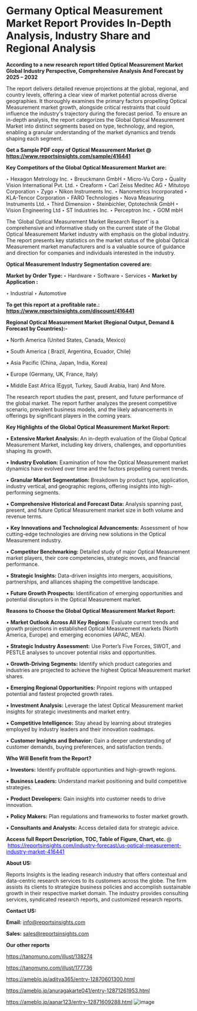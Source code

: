 # Germany Optical Measurement Market Report Provides In-Depth Analysis, Industry Share and Regional Analysis

<strong>According to a new research report titled Optical Measurement Market Global Industry Perspective, Comprehensive Analysis And Forecast by 2025 – 2032</strong>

The report delivers detailed revenue projections at the global, regional, and country levels, offering a clear view of market potential across diverse geographies. It thoroughly examines the primary factors propelling Optical Measurement market growth, alongside critical restraints that could influence the industry's trajectory during the forecast period. To ensure an in-depth analysis, the report categorizes the Global Optical Measurement Market into distinct segments based on type, technology, and region, enabling a granular understanding of the market dynamics and trends shaping each segment.

<strong>Get a Sample PDF copy of Optical Measurement Market </strong><strong>@<a href=https://www.reportsinsights.com/sample/416441 style=color:#0000ff;> https://www.reportsinsights.com/sample/416441</a></strong></font>

<strong>Key Competitors of the Global Optical Measurement Market are:</strong>

‣ Hexagon Metrology Inc.
‣ Breuckmann GmbH
‣ Micro-Vu Corp
‣ Quality Vision International Pvt. Ltd.
‣ Creaform
‣ Carl Zeiss Meditec AG
‣ Mitutoyo Corporation
‣ Zygo
‣ Nikon Instruments Inc.
‣ Nanometrics Incorporated
‣ KLA-Tencor Corporation
‣ FARO Technologies
‣ Nova Measuring Instruments Ltd.
‣ Third Dimension
‣ Steinbichler, Optotechnik GmbH
‣ Vision Engineering Ltd
‣ ST Industries Inc.
‣ Perceptron Inc.
‣ GOM mbH

The ‘Global Optical Measurement Market Research Report’ is a comprehensive and informative study on the current state of the Global Optical Measurement Market industry with emphasis on the global industry. The report presents key statistics on the market status of the global Optical Measurement market manufacturers and is a valuable source of guidance and direction for companies and individuals interested in the industry.

<strong>Optical Measurement Industry Segmentation covered are:</strong>

<strong>Market by Order Type: </strong>
‣ Hardware
‣ Software
‣ Services
‣ 
<strong>Market by Application :</strong>

‣ Industrial
‣ Automotive

<strong>To get this report at a profitable rate.: <a href=https://www.reportsinsights.com/discount/416441 style=color:#0000ff;>https://www.reportsinsights.com/discount/416441</a></strong></font>

<strong>Regional Optical Measurement Market (Regional Output, Demand &amp; Forecast by Countries):-</strong>

• North America (United States, Canada, Mexico)

• South America ( Brazil, Argentina, Ecuador, Chile)

• Asia Pacific (China, Japan, India, Korea)

• Europe (Germany, UK, France, Italy)

• Middle East Africa (Egypt, Turkey, Saudi Arabia, Iran) And More.

The research report studies the past, present, and future performance of the global market. The report further analyzes the present competitive scenario, prevalent business models, and the likely advancements in offerings by significant players in the coming years.

<strong>Key Highlights of the Global Optical Measurement Market Report:</strong>

• <strong>Extensive Market Analysis:</strong> An in-depth evaluation of the Global Optical Measurement Market, including key drivers, challenges, and opportunities shaping its growth.

• <strong>Industry Evolution:</strong> Examination of how the Optical Measurement market dynamics have evolved over time and the factors propelling current trends.

• <strong>Granular Market Segmentation:</strong> Breakdown by product type, application, industry vertical, and geographic regions, offering insights into high-performing segments.

• <strong>Comprehensive Historical and Forecast Data:</strong> Analysis spanning past, present, and future Optical Measurement market size in both volume and revenue terms.

• <strong>Key Innovations and Technological Advancements:</strong> Assessment of how cutting-edge technologies are driving new solutions in the Optical Measurement industry.

• <strong>Competitor Benchmarking:</strong> Detailed study of major Optical Measurement market players, their core competencies, strategic moves, and financial performance.

• <strong>Strategic Insights:</strong> Data-driven insights into mergers, acquisitions, partnerships, and alliances shaping the competitive landscape.

• <strong>Future Growth Prospects:</strong> Identification of emerging opportunities and potential disruptors in the Optical Measurement market.

<strong>Reasons to Choose the Global Optical Measurement Market Report:</strong>

• <strong>Market Outlook Across All Key Regions:</strong> Evaluate current trends and growth projections in established Optical Measurement markets (North America, Europe) and emerging economies (APAC, MEA).

• <strong>Strategic Industry Assessment:</strong> Use Porter’s Five Forces, SWOT, and PESTLE analyses to uncover potential risks and opportunities.

• <strong>Growth-Driving Segments:</strong> Identify which product categories and industries are projected to achieve the highest Optical Measurement market shares.

• <strong>Emerging Regional Opportunities:</strong> Pinpoint regions with untapped potential and fastest projected growth rates.

• <strong>Investment Analysis:</strong> Leverage the latest Optical Measurement market insights for strategic investments and market entry.

• <strong>Competitive Intelligence:</strong> Stay ahead by learning about strategies employed by industry leaders and their innovation roadmaps.

• <strong>Customer Insights and Behavior:</strong> Gain a deeper understanding of customer demands, buying preferences, and satisfaction trends.

<strong>Who Will Benefit from the Report?</strong>

• <strong>Investors:</strong> Identify profitable opportunities and high-growth regions.

• <strong>Business Leaders:</strong> Understand market positioning and build competitive strategies.

• <strong>Product Developers:</strong> Gain insights into customer needs to drive innovation.

• <strong>Policy Makers:</strong> Plan regulations and frameworks to foster market growth.

• <strong>Consultants and Analysts:</strong> Access detailed data for strategic advice.
</ul>
<strong>Access full Report Description, TOC, Table of Figure, Chart, etc. </strong>@  <a href=https://reportsinsights.com/industry-forecast/us-optical-measurement-industry-market-416441 style=color:#0000ff;>https://reportsinsights.com/industry-forecast/us-optical-measurement-industry-market-416441</a></font>

<strong><strong>About US</strong>:</strong>

Reports Insights is the leading research industry that offers contextual and data-centric research services to its customers across the globe. The firm assists its clients to strategize business policies and accomplish sustainable growth in their respective market domain. The industry provides consulting services, syndicated research reports, and customized research reports.

<strong>Contact US:</strong>

<p class=""""><b>Email:</b> <a href=mailto:info@reportsinsights.com>info@reportsinsights.com</a></p>
<p class=""""><b>Sales:</b> <a href=mailto:sales@reportsinsights.com>sales@reportsinsights.com</a></p>

<strong>Our other reports</strong>

<a href=https://tanomuno.com/illust/138274>https://tanomuno.com/illust/138274</a>

<a href=https://tanomuno.com/illust/177736>https://tanomuno.com/illust/177736</a>

<a href=https://ameblo.jp/aditya365/entry-12870601300.html>https://ameblo.jp/aditya365/entry-12870601300.html</a>

<a href=https://ameblo.jp/anuragakarte041/entry-12871261953.html>https://ameblo.jp/anuragakarte041/entry-12871261953.html</a>

<a href=https://ameblo.jp/aanar123/entry-12871609288.html>https://ameblo.jp/aanar123/entry-12871609288.html</a>
![image](https://github.com/user-attachments/assets/c4c86fb4-42e0-43b1-8565-a3799f88356e)
